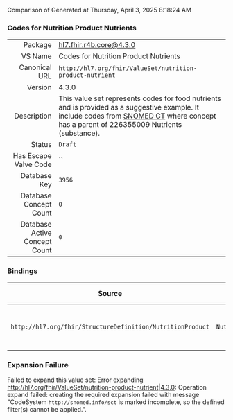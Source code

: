 Comparison of 
Generated at Thursday, April 3, 2025 8:18:24 AM

### Codes for Nutrition Product Nutrients

|      |     |
| ---: | --- |
| Package | hl7.fhir.r4b.core@4.3.0 |
| VS Name | Codes for Nutrition Product Nutrients |
| Canonical URL | `http://hl7.org/fhir/ValueSet/nutrition-product-nutrient` |
| Version | 4.3.0 |
| Description | This value set represents codes for food nutrients and is provided as a suggestive example.  It include codes from [SNOMED CT](http://snomed.info/sct) where concept has a parent of 226355009 Nutrients (substance). |
| Status | `Draft` |
| Has Escape Valve Code | `` |
| Database Key | `3956` |
| Database Concept Count | `0` |
| Database Active Concept Count | `0` |
### Bindings

| Source | Element | Binding | Strength | Element Short |
| ------ | ------- | ------- | -------- | ------------- |
| `http://hl7.org/fhir/StructureDefinition/NutritionProduct` | `NutritionProduct.nutrient.item` | `http://hl7.org/fhir/ValueSet/nutrition-product-nutrient` | `Example` | The (relevant) nutrients in the product |

### Expansion Failure

Failed to expand this value set: Error expanding http://hl7.org/fhir/ValueSet/nutrition-product-nutrient|4.3.0: Operation expand failed: creating the required expansion failed with message "CodeSystem `http://snomed.info/sct` is marked incomplete, so the defined filter(s) cannot be applied.".

